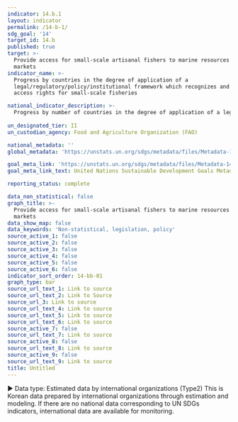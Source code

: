 ```yaml
---
indicator: 14.b.1
layout: indicator
permalink: /14-b-1/
sdg_goal: '14'
target_id: 14.b
published: true
target: >-
  Provide access for small-scale artisanal fishers to marine resources and
  markets
indicator_name: >-
  Progress by countries in the degree of application of a
  legal/regulatory/policy/institutional framework which recognizes and protects
  access rights for small-scale fisheries

national_indicator_description: >-
  Progress by number of countries in the degree of application of a legal/regulatory/policy/institutional framework which recognizes and protects access rights for small-scale fisheries
  
un_designated_tier: II
un_custodian_agency: Food and Agriculture Organization (FAO)

national_metadata: ''
global_metadata: 'https://unstats.un.org/sdgs/metadata/files/Metadata-14-0b-01.pdf'

goal_meta_link: 'https://unstats.un.org/sdgs/metadata/files/Metadata-14-0b-01.pdf'
goal_meta_link_text: United Nations Sustainable Development Goals Metadata (PDF 4.0 MB)

reporting_status: complete

data_non_statistical: false
graph_title: >-
  Provide access for small-scale artisanal fishers to marine resources and
  markets
data_show_map: false
data_keywords: 'Non-statistical, legislation, policy'
source_active_1: false
source_active_2: false
source_active_3: false
source_active_4: false
source_active_5: false
source_active_6: false
indicator_sort_order: 14-bb-01
graph_type: bar
source_url_text_1: Link to source
source_url_text_2: Link to Source
source_url_3: Link to source
source_url_text_4: Link to source
source_url_text_5: Link to source
source_url_text_6: Link to source
source_active_7: false
source_url_text_7: Link to source
source_active_8: false
source_url_text_8: Link to source
source_active_9: false
source_url_text_9: Link to source
title: Untitled
---
```

▶ Data type: Estimated data by international organizations (Type2) This is Korean data prepared by international organizations through estimation and modeling. If there are no national data corresponding to UN SDGs indicators, international data are available for monitoring.

